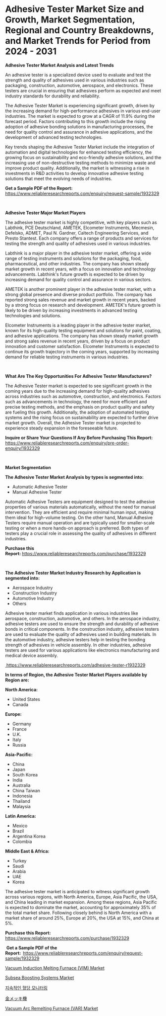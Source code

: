 <p><h1>Adhesive Tester Market Size and Growth, Market Segmentation, Regional and Country Breakdowns, and Market Trends for Period from 2024 -  2031</h1></p><p><strong>Adhesive Tester Market Analysis and Latest Trends</strong></p>
<p><p>An adhesive tester is a specialized device used to evaluate and test the strength and quality of adhesives used in various industries such as packaging, construction, automotive, aerospace, and electronics. These testers are crucial in ensuring that adhesives perform as expected and meet industry standards for durability and reliability.</p><p>The Adhesive Tester Market is experiencing significant growth, driven by the increasing demand for high-performance adhesives in various end-user industries. The market is expected to grow at a CAGR of 11.9% during the forecast period. Factors contributing to this growth include the rising adoption of adhesive bonding solutions in manufacturing processes, the need for quality control and assurance in adhesive applications, and the development of advanced testing technologies.</p><p>Key trends shaping the Adhesive Tester Market include the integration of automation and digital technologies for enhanced testing efficiency, the growing focus on sustainability and eco-friendly adhesive solutions, and the increasing use of non-destructive testing methods to minimize waste and improve product quality. Additionally, the market is witnessing a rise in investments in R&D activities to develop innovative adhesive testing solutions that meet the evolving needs of industries.</p></p>
<p><strong>Get a Sample PDF of the Report:&nbsp;</strong> <a href="https://www.reliableresearchreports.com/enquiry/request-sample/1932329">https://www.reliableresearchreports.com/enquiry/request-sample/1932329</a></p>
<p>&nbsp;</p>
<p><strong>Adhesive Tester Major Market Players</strong></p>
<p><p>The adhesive tester market is highly competitive, with key players such as Labthink, PCE Deutschland, AMETEK, Elcometer Instruments, Mecmesin, Defelsko, ADMET, Paul N. Gardner, Caltech Engineering Services, and Presto Stantest. Each company offers a range of products and services for testing the strength and quality of adhesives used in various industries.</p><p>Labthink is a major player in the adhesive tester market, offering a wide range of testing instruments and solutions for the packaging, food, pharmaceutical, and other industries. The company has shown steady market growth in recent years, with a focus on innovation and technology advancements. Labthink's future growth is expected to be driven by increasing demand for quality control and assurance in various sectors.</p><p>AMETEK is another prominent player in the adhesive tester market, with a strong global presence and diverse product portfolio. The company has reported strong sales revenue and market growth in recent years, backed by a strong focus on research and development. AMETEK's future growth is likely to be driven by increasing investments in advanced testing technologies and solutions.</p><p>Elcometer Instruments is a leading player in the adhesive tester market, known for its high-quality testing equipment and solutions for paint, coating, and adhesive applications. The company has shown steady market growth and strong sales revenue in recent years, driven by a focus on product innovation and customer satisfaction. Elcometer Instruments is expected to continue its growth trajectory in the coming years, supported by increasing demand for reliable testing instruments in various industries.</p></p>
<p>&nbsp;</p>
<p><strong>What Are The Key Opportunities For Adhesive Tester Manufacturers?</strong></p>
<p><p>The Adhesive Tester market is expected to see significant growth in the coming years due to the increasing demand for high-quality adhesives across industries such as automotive, construction, and electronics. Factors such as advancements in technology, the need for more efficient and precise testing methods, and the emphasis on product quality and safety are fueling this growth. Additionally, the adoption of automated testing systems and the rising focus on sustainability are expected to further drive market growth. Overall, the Adhesive Tester market is projected to experience steady expansion in the foreseeable future.</p></p>
<p><strong>Inquire or Share Your Questions If Any Before Purchasing This Report:</strong> <a href="https://www.reliableresearchreports.com/enquiry/pre-order-enquiry/1932329">https://www.reliableresearchreports.com/enquiry/pre-order-enquiry/1932329</a></p>
<p>&nbsp;</p>
<p><strong>Market Segmentation</strong></p>
<p><strong>The Adhesive Tester Market Analysis by types is segmented into:</strong></p>
<p><ul><li>Automatic Adhesive Tester</li><li>Manual Adhesive Tester</li></ul></p>
<p><p>Automatic Adhesive Testers are equipment designed to test the adhesive properties of various materials automatically, without the need for manual intervention. They are efficient and require minimal human input, making them ideal for high-volume testing. On the other hand, Manual Adhesive Testers require manual operation and are typically used for smaller-scale testing or when a more hands-on approach is preferred. Both types of testers play a crucial role in assessing the quality of adhesives in different industries.</p></p>
<p><strong>Purchase this Report:&nbsp;</strong><a href="https://www.reliableresearchreports.com/purchase/1932329">https://www.reliableresearchreports.com/purchase/1932329</a></p>
<p>&nbsp;</p>
<p><strong>The Adhesive Tester Market Industry Research by Application is segmented into:</strong></p>
<p><ul><li>Aerospace Industry</li><li>Construction Industry</li><li>Automotive Industry</li><li>Others</li></ul></p>
<p><p>Adhesive tester market finds application in various industries like aerospace, construction, automotive, and others. In the aerospace industry, adhesive testers are used to ensure the strength and durability of adhesive bonds in critical components. In the construction industry, adhesive testers are used to evaluate the quality of adhesives used in building materials. In the automotive industry, adhesive testers help in testing the bonding strength of adhesives in vehicle assembly. In other industries, adhesive testers are used for various applications like electronics manufacturing and medical device assembly.</p></p>
<p><a href="https://www.reliableresearchreports.com/adhesive-tester-r1932329">&nbsp;https://www.reliableresearchreports.com/adhesive-tester-r1932329</a></p>
<p><strong>In terms of Region, the Adhesive Tester Market Players available by Region are:</strong></p>
<p>
    <p> <strong> North America: </strong>
        <ul>
            <li>United States</li>
            <li>Canada</li>
        </ul>
        </p> 
    <p> <strong> Europe: </strong>
        <ul>
            <li>Germany</li>
            <li>France</li>
            <li>U.K.</li>
            <li>Italy</li>
            <li>Russia</li>
        </ul>
        </p> 
    <p> <strong> Asia-Pacific: </strong>
        <ul>
            <li>China</li>
            <li>Japan</li>
            <li>South Korea</li>
            <li>India</li>
            <li>Australia</li>
            <li>China Taiwan</li>
            <li>Indonesia</li>
            <li>Thailand</li>
            <li>Malaysia</li>
        </ul>
        </p> 
    <p> <strong> Latin America: </strong>
        <ul>
            <li>Mexico</li>
            <li>Brazil</li>
            <li>Argentina Korea</li>
            <li>Colombia</li>
        </ul>
        </p> 
    <p> <strong> Middle East & Africa: </strong>
        <ul>
            <li>Turkey</li>
            <li>Saudi</li>
            <li>Arabia</li>
            <li>UAE</li>
            <li>Korea</li>
        </ul>
    </p>
    </p>
<p><p>The adhesive tester market is anticipated to witness significant growth across various regions, with North America, Europe, Asia Pacific, the USA, and China leading in market expansion. Among these regions, Asia Pacific is expected to dominate the market, accounting for approximately 35% of the total market share. Following closely behind is North America with a market share of around 25%, Europe at 20%, the USA at 15%, and China at 5%.</p></p>
<p><strong>Purchase this Report: </strong><a href="https://www.reliableresearchreports.com/purchase/1932329">https://www.reliableresearchreports.com/purchase/1932329</a></p>
<p>&nbsp;<strong>Get a Sample PDF of the Report:&nbsp;&nbsp;</strong><a href="https://www.reliableresearchreports.com/enquiry/request-sample/1932329">https://www.reliableresearchreports.com/enquiry/request-sample/1932329</a></p>
<p><strong></strong></p>
<p><p><a href="https://www.linkedin.com/pulse/vacuum-induction-melting-furnace-vim-market-trends-analysis-forecasted-0hjqe?trackingId=x6BrUxEnyEhX21O08WH%2Fmw%3D%3D">Vacuum Induction Melting Furnace (VIM) Market</a></p><p><a href="https://view.publitas.com/reportprime-1/subsea-boosting-systems-market-analysis-its-cagr-market-segmentation-and-global-industry-overview/">Subsea Boosting Systems Market</a></p><p><a href="https://medium.com/@genius6587678/%EC%97%B0%EC%86%8D-%ED%8F%AC%EB%8F%84%EB%8B%B9-%EB%AA%A8%EB%8B%88%ED%84%B0%EB%A7%81-%EC%8B%9C%EC%9E%A5%EC%9D%80-%EC%8B%9C%EC%9E%A5-%EC%A0%90%EC%9C%A0%EC%9C%A8-%EC%8B%9C%EC%9E%A5-%EB%8F%99%ED%96%A5-%EB%B0%8F-%EC%8B%9C%EC%9E%A5-%EC%84%B1%EC%9E%A5%EC%97%90-%EA%B4%80%ED%95%9C-%EC%A0%95%EB%B3%B4%EB%A5%BC-%EC%A0%9C%EA%B3%B5%ED%95%A9%EB%8B%88%EB%8B%A4-80f8f6ab20c8">지속적인 혈당 모니터링</a></p><p><a href="https://medium.com/@amandasantosxavier51/%E9%87%91%E7%AE%94%E6%A9%9F%E5%B8%82%E5%A0%B4%E5%88%86%E6%9E%90%E3%81%A82024%E5%B9%B4%E3%81%8B%E3%82%892031%E5%B9%B4%E3%81%BE%E3%81%A7%E3%81%AE%E3%82%B5%E3%82%A4%E3%82%BA%E4%BA%88%E6%B8%AC-8dff7da6260f">金メッキ機</a></p><p><a href="https://www.linkedin.com/pulse/vacuum-arc-remelting-furnace-var-market-comprehensive-assessment-jpuwe?trackingId=0xBcWDDKAVtNeifoEnB9SA%3D%3D">Vacuum Arc Remelting Furnace (VAR) Market</a></p></p>